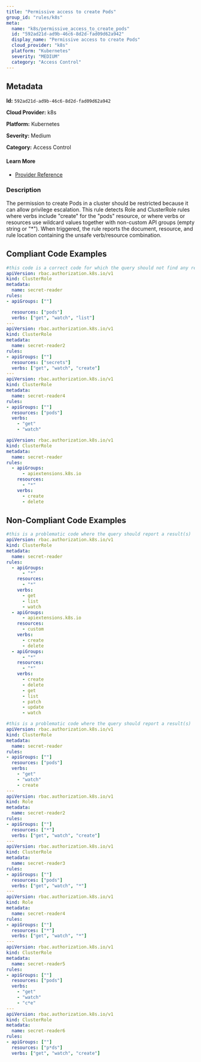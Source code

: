 ```yaml
---
title: "Permissive access to create Pods"
group_id: "rules/k8s"
meta:
  name: "k8s/permissive_access_to_create_pods"
  id: "592ad21d-ad9b-46c6-8d2d-fad09d62a942"
  display_name: "Permissive access to create Pods"
  cloud_provider: "k8s"
  platform: "Kubernetes"
  severity: "MEDIUM"
  category: "Access Control"
---
```

## Metadata

**Id:** `592ad21d-ad9b-46c6-8d2d-fad09d62a942`

**Cloud Provider:** k8s

**Platform:** Kubernetes

**Severity:** Medium

**Category:** Access Control

#### Learn More

 - [Provider Reference](https://kubernetes.io/docs/reference/access-authn-authz/rbac/#privilege-escalation-prevention-and-bootstrapping)

### Description

 The permission to create Pods in a cluster should be restricted because it can allow privilege escalation. This rule detects Role and ClusterRole rules where verbs include "create" for the "pods" resource, or where verbs or resources use wildcard values together with non-custom API groups (empty string or "*"). When triggered, the rule reports the document, resource, and rule location containing the unsafe verb/resource combination.


## Compliant Code Examples
```yaml
#this code is a correct code for which the query should not find any result
apiVersion: rbac.authorization.k8s.io/v1
kind: ClusterRole
metadata:
  name: secret-reader
rules:
- apiGroups: [""]

  resources: ["pods"]
  verbs: ["get", "watch", "list"]
---
apiVersion: rbac.authorization.k8s.io/v1
kind: ClusterRole
metadata:
  name: secret-reader2
rules:
- apiGroups: [""]
  resources: ["secrets"]
  verbs: ["get", "watch", "create"]
---
apiVersion: rbac.authorization.k8s.io/v1
kind: ClusterRole
metadata:
  name: secret-reader4
rules:
- apiGroups: [""]
  resources: ["pods"]
  verbs:
    - "get"
    - "watch"

```

```yaml
apiVersion: rbac.authorization.k8s.io/v1
kind: ClusterRole
metadata:
  name: secret-reader
rules:
  - apiGroups:
      - apiextensions.k8s.io
    resources:
      - "*"
    verbs:
      - create
      - delete

```
## Non-Compliant Code Examples
```yaml
#this is a problematic code where the query should report a result(s)
apiVersion: rbac.authorization.k8s.io/v1
kind: ClusterRole
metadata:
  name: secret-reader
rules:
  - apiGroups:
      - "*"
    resources:
      - "*"
    verbs:
      - get
      - list
      - watch
  - apiGroups:
      - apiextensions.k8s.io
    resources:
      - custom
    verbs:
      - create
      - delete
  - apiGroups:
      - "*"
    resources:
      - "*"
    verbs:
      - create
      - delete
      - get
      - list
      - patch
      - update
      - watch

```

```yaml
#this is a problematic code where the query should report a result(s)
apiVersion: rbac.authorization.k8s.io/v1
kind: ClusterRole
metadata:
  name: secret-reader
rules:
- apiGroups: [""]
  resources: ["pods"]
  verbs:
    - "get"
    - "watch"
    - create
---
apiVersion: rbac.authorization.k8s.io/v1
kind: Role
metadata:
  name: secret-reader2
rules:
- apiGroups: [""]
  resources: ["*"]
  verbs: ["get", "watch", "create"]
---
apiVersion: rbac.authorization.k8s.io/v1
kind: ClusterRole
metadata:
  name: secret-reader3
rules:
- apiGroups: [""]
  resources: ["pods"]
  verbs: ["get", "watch", "*"]
---
apiVersion: rbac.authorization.k8s.io/v1
kind: Role
metadata:
  name: secret-reader4
rules:
- apiGroups: [""]
  resources: ["*"]
  verbs: ["get", "watch", "*"]
---
apiVersion: rbac.authorization.k8s.io/v1
kind: ClusterRole
metadata:
  name: secret-reader5
rules:
- apiGroups: [""]
  resources: ["pods"]
  verbs:
    - "get"
    - "watch"
    - "c*e"
---
apiVersion: rbac.authorization.k8s.io/v1
kind: ClusterRole
metadata:
  name: secret-reader6
rules:
- apiGroups: [""]
  resources: ["p*ds"]
  verbs: ["get", "watch", "create"]
```